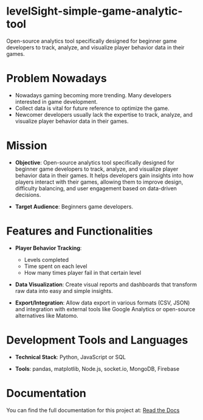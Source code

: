 # levelSight-simple-game-analytic-tool

Open-source analytics tool specifically designed for beginner game developers to track, analyze, and visualize player behavior data in their games. 

# Problem Nowadays

* Nowadays gaming becoming more trending. Many developers interested in 
game development. 
* Collect data is vital for future reference to optimize the game.  
* Newcomer developers usually lack the expertise to track, analyze, and 
visualize player behavior data in their games.

# Mission

* **Objective**: Open-source analytics tool specifically designed for beginner 
game developers to track, analyze, and visualize player behavior data in their 
games. It helps developers gain insights into how players interact with their 
games, allowing them to improve design, difficulty balancing, and user 
engagement based on data-driven decisions.

* **Target Audience**: Beginners game developers.

# Features and Functionalities

* **Player Behavior Tracking**:
  * Levels completed 
  * Time spent on each level 
  * How many times player fail in that certain level

* **Data Visualization**: Create visual reports and dashboards that transform 
raw data into easy and simple insights.

* **Export/Integration**: Allow data export in various formats (CSV, JSON) and 
integration with external tools like Google Analytics or open-source 
alternatives like Matomo.

# Development Tools and Languages

* **Technical Stack**: Python, JavaScript or SQL 

* **Tools**: pandas, matplotlib, Node.js, socket.io, MongoDB, Firebase


# Documentation

You can find the full documentation for this project at:
[Read the Docs](https://levelsight-simple-game-analytic-tool.readthedocs.io/en/latest/)
